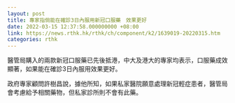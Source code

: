```yaml
---
layout: post
title: 專家指倘能在確診3日內服用新冠口服藥　效果更好
date: 2022-03-15 12:37:58.000000000 +08:00
link: https://news.rthk.hk/rthk/ch/component/k2/1639019-20220315.htm
categories: rthk
---
```


醫管局購入的兩款新冠口服藥已先後抵港，中大及港大的專家均表示，口服藥成效顯著，如果能在確診3日內服用效果更好。

政府專家顧問許樹昌說，據他所知，如果私家醫院願意處理新冠輕症患者，醫管局會考慮給予相關藥物，但私家診所則不會有此藥。
